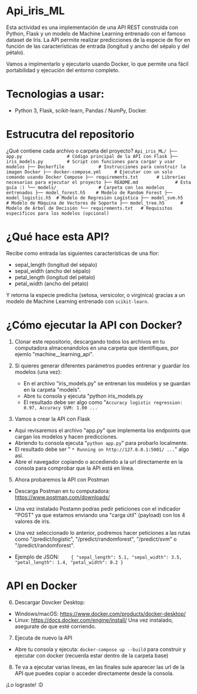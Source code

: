 # Api_iris_ML
Esta actividad es una implementación de una API REST construida con Python, Flask y un modelo de Machine Learning entrenado con el famoso dataset de Iris. La API permite realizar predicciones de la especie de flor en función de las características de entrada (longitud y ancho del sépalo y del pétalo).

Vamos a implmentarlo y ejecutarlo usando Docker, lo que permite una fácil portabilidad y ejecución del entorno completo.

# Tecnologias a usar: 
  * Python 3, Flask, scikit-learn, Pandas / NumPy, Docker.

# Estrucutra del repositorio
¿Qué contiene cada archivo o carpeta del proyecto?
`Api_iris_ML/
├── app.py                 # Código principal de la API con Flask
├── iris_models.py         # Script con funciones para cargar y usar modelos
├── Dockerfile             # Instrucciones para construir la imagen Docker
├── docker-compose.yml     # Ejecutar con un solo comando usando Docker Compose
├── requirements.txt       # Librerías necesarias para ejecutar el proyecto
├── README.md              # Esta guía :)
└── models/                # Carpeta con los modelos entrenados
    ├── model_forest.h5    # Modelo de Random Forest
    ├── model_logistic.h5  # Modelo de Regresión Logística
    ├── model_svm.h5       # Modelo de Máquina de Vectores de Soporte
    ├── model_tree.h5      # Modelo de Árbol de Decisión
    └── requirements.txt   # Requisitos específicos para los modelos (opcional)
`

# ¿Qué hace esta API?
Recibe como entrada las siguientes características de una flor:
  * sepal_length (longitud del sépalo)
  * sepal_width (ancho del sépalo)
  * petal_length (longitud del pétalo)
  * petal_width (ancho del pétalo)

Y retorna la especie predicha (setosa, versicolor, o virginica) gracias a un modelo de Machine Learning entrenado con `scikit-learn`.

# ¿Cómo ejecutar la API con Docker?
1. Clonar este repositorio, descargando todos los archivos en tu computadora almacenandolos en una carpeta que identifiques, por ejemlo "machine__learning_api".

2. Si quieres generar diferentes parámetros puedes entrenar y guardar los modelos (una vez):
   * En el archivo "iris_models.py" se entrenan los modelos y se guardan en la carpeta "models".
   * Abre tu consola y ejecuta "python iris_models.py
   * El resultado debe ser algo como "`Accuracy logistic regression: 0.97, Accuracy SVM: 1.00 ...`

4. Vamos a crear la API con Flask 
  * Aqui revisaremos el archivo "app.py" que implementa los endpoints que cargan los modelos y hacen predicciones.
  * Abriendo tu consola ejecuta "`python app.py`" para probarlo localmente.
  * El resultado debe ser " `* Running on http://127.0.0.1:5001/ ...`" algo así.
  * Abre el navegador copiando o accediendo a la url directamente en la consola para comprobar que la API está en línea.

5. Ahora probaremos la API con Postman
  * Descarga Postman en tu computadora: https://www.postman.com/downloads/
  * Una vez instalado Postamn podras pedir peticiones con el indicador "POST" ya que estamos enviando una "carga útil" (payload) con los 4 valores de iris.
  * Una vez seleccionado lo anterior, podremos hacer peticiones a las rutas como "/predict/logistic", "/predict/randomforest", "/predict/svm" o "/predict/randomforest".

  * Ejemplo de JSON:
`    {
  "sepal_length": 5.1,
  "sepal_width": 3.5,
  "petal_length": 1.4,
  "petal_width": 0.2
}`

# API en Docker
6. Descargar Dovcker Desktop:
  * Windows/macOS: https://www.docker.com/products/docker-desktop/
  * Linux: https://docs.docker.com/engine/install/
Una vez instalado, asegurate de que esté corriendo.

7. Ejecuta de nuevo la API
  * Abre tu consola y ejecuta: `docker-compose up --build`
    para construir y ejecutar con docker (recuerda estar dentro de la carpeta base) 

8. Te va a ejecutar varias lineas, en las finales sule aparecer las url de la API que puedes copiar o acceder directamente desde la consola. 

¡Lo lograste! :D
